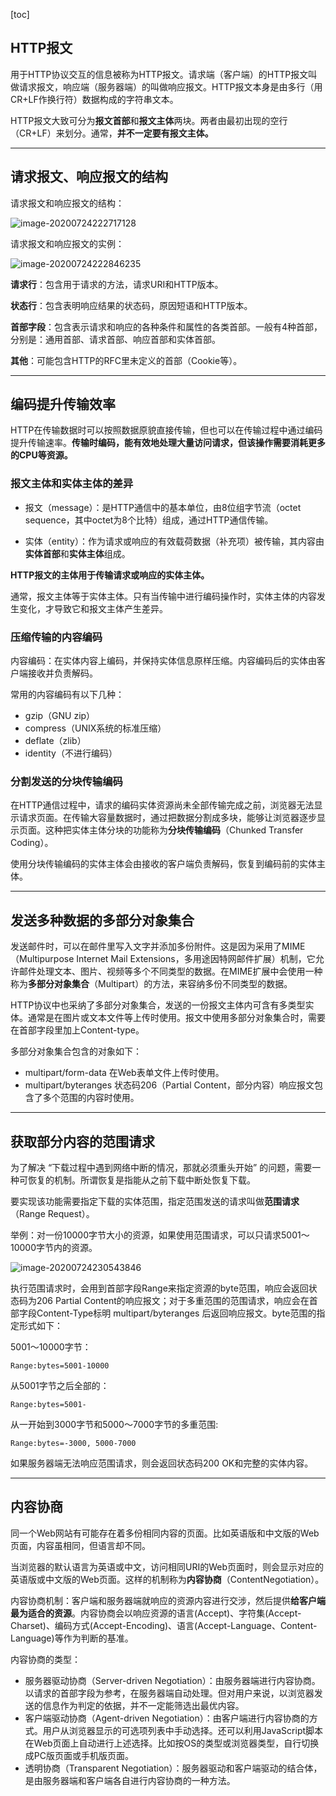 [toc]

## HTTP报文

用于HTTP协议交互的信息被称为HTTP报文。请求端（客户端）的HTTP报文叫做请求报文，响应端（服务器端）的叫做响应报文。HTTP报文本身是由多行（用CR+LF作换行符）数据构成的字符串文本。

HTTP报文大致可分为**报文首部**和**报文主体**两块。两者由最初出现的空行（CR+LF）来划分。通常，**并不一定要有报文主体。**

---

## 请求报文、响应报文的结构

请求报文和响应报文的结构：

![image-20200724222717128](../../zypictures/books/ComputerNetwork_http3.0.png)

请求报文和响应报文的实例：

![image-20200724222846235](../../zypictures/books/ComputerNetwork_http3.1.png)

**请求行**：包含用于请求的方法，请求URI和HTTP版本。

**状态行**：包含表明响应结果的状态码，原因短语和HTTP版本。

**首部字段**：包含表示请求和响应的各种条件和属性的各类首部。一般有4种首部，分别是：通用首部、请求首部、响应首部和实体首部。

**其他**：可能包含HTTP的RFC里未定义的首部（Cookie等）。

---

## 编码提升传输效率

HTTP在传输数据时可以按照数据原貌直接传输，但也可以在传输过程中通过编码提升传输速率。**传输时编码，能有效地处理大量访问请求，但该操作需要消耗更多的CPU等资源。**

### 报文主体和实体主体的差异

- 报文（message）：是HTTP通信中的基本单位，由8位组字节流（octet sequence，其中octet为8个比特）组成，通过HTTP通信传输。

- 实体（entity）：作为请求或响应的有效载荷数据（补充项）被传输，其内容由**实体首部**和**实体主体**组成。

**HTTP报文的主体用于传输请求或响应的实体主体。**

通常，报文主体等于实体主体。只有当传输中进行编码操作时，实体主体的内容发生变化，才导致它和报文主体产生差异。

### 压缩传输的内容编码

内容编码：在实体内容上编码，并保持实体信息原样压缩。内容编码后的实体由客户端接收并负责解码。

常用的内容编码有以下几种：

- gzip（GNU zip）
- compress（UNIX系统的标准压缩）
- deflate（zlib）
- identity（不进行编码）

### 分割发送的分块传输编码

在HTTP通信过程中，请求的编码实体资源尚未全部传输完成之前，浏览器无法显示请求页面。在传输大容量数据时，通过把数据分割成多块，能够让浏览器逐步显示页面。这种把实体主体分块的功能称为**分块传输编码**（Chunked Transfer Coding）。

使用分块传输编码的实体主体会由接收的客户端负责解码，恢复到编码前的实体主体。

---

## 发送多种数据的多部分对象集合

发送邮件时，可以在邮件里写入文字并添加多份附件。这是因为采用了MIME（Multipurpose Internet Mail Extensions，多用途因特网邮件扩展）机制，它允许邮件处理文本、图片、视频等多个不同类型的数据。在MIME扩展中会使用一种称为**多部分对象集合**（Multipart）的方法，来容纳多份不同类型的数据。

HTTP协议中也采纳了多部分对象集合，发送的一份报文主体内可含有多类型实体。通常是在图片或文本文件等上传时使用。报文中使用多部分对象集合时，需要在首部字段里加上Content-type。

多部分对象集合包含的对象如下：

- multipart/form-data 在Web表单文件上传时使用。
- multipart/byteranges 状态码206（Partial Content，部分内容）响应报文包含了多个范围的内容时使用。

---

## 获取部分内容的范围请求

为了解决 “下载过程中遇到网络中断的情况，那就必须重头开始” 的问题，需要一种可恢复的机制。所谓恢复是指能从之前下载中断处恢复下载。

要实现该功能需要指定下载的实体范围，指定范围发送的请求叫做**范围请求**（Range Request）。

举例：对一份10000字节大小的资源，如果使用范围请求，可以只请求5001～10000字节内的资源。

![image-20200724230543846](../../zypictures/books/ComputerNetwork_http3.2.png)

执行范围请求时，会用到首部字段Range来指定资源的byte范围，响应会返回状态码为206 Partial Content的响应报文；对于多重范围的范围请求，响应会在首部字段Content-Type标明 multipart/byteranges 后返回响应报文。byte范围的指定形式如下：

5001～10000字节：

```
Range:bytes=5001-10000
```

从5001字节之后全部的：

```
Range:bytes=5001-
```

从一开始到3000字节和5000～7000字节的多重范围:

```
Range:bytes=-3000, 5000-7000
```

如果服务器端无法响应范围请求，则会返回状态码200 OK和完整的实体内容。

---

## 内容协商

同一个Web网站有可能存在着多份相同内容的页面。比如英语版和中文版的Web页面，内容虽相同，但语言却不同。

当浏览器的默认语言为英语或中文，访问相同URI的Web页面时，则会显示对应的英语版或中文版的Web页面。这样的机制称为**内容协商**（ContentNegotiation）。

内容协商机制：客户端和服务器端就响应的资源内容进行交涉，然后提供**给客户端最为适合的资源**。内容协商会以响应资源的语言(Accept)、字符集(Accept-Charset)、编码方式(Accept-Encoding)、语言(Accept-Language、Content-Language)等作为判断的基准。

内容协商的类型：

- 服务器驱动协商（Server-driven Negotiation）：由服务器端进行内容协商。以请求的首部字段为参考，在服务器端自动处理。但对用户来说，以浏览器发送的信息作为判定的依据，并不一定能筛选出最优内容。
- 客户端驱动协商（Agent-driven Negotiation）：由客户端进行内容协商的方式。用户从浏览器显示的可选项列表中手动选择。还可以利用JavaScript脚本在Web页面上自动进行上述选择。比如按OS的类型或浏览器类型，自行切换成PC版页面或手机版页面。
- 透明协商（Transparent Negotiation）：服务器驱动和客户端驱动的结合体，是由服务器端和客户端各自进行内容协商的一种方法。